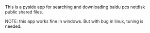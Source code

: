 This is a pyside app for searching and downloading baidu pcs netdisk public shared files.

NOTE: this app works fine in windows. But with bug in linux, tuning is needed.
